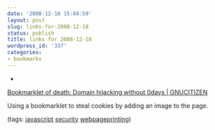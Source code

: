 ```yaml
---
date: '2008-12-18 15:04:59'
layout: post
slug: links-for-2008-12-18
status: publish
title: links for 2008-12-18
wordpress_id: '337'
categories:
- bookmarks
---
```


  * 
                

[Bookmarklet of death: Domain hijacking without 0days | GNUCITIZEN](http://www.gnucitizen.org/blog/bookmark-of-death-domain-hijacking-without-0days/)


                

Using a bookmarklet to steal cookies by adding an image to the page.


                

(tags: [javascript](http://delicious.com/eob/javascript) [security](http://delicious.com/eob/security) [webpageprinting](http://delicious.com/eob/webpageprinting))


            
